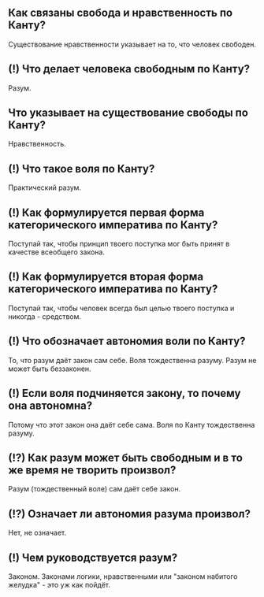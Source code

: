 ## Как связаны свобода и нравственность по Канту?
Существование нравственности указывает на то, что человек свободен.

## (!) Что делает человека свободным по Канту?
Разум.

## Что указывает на существование свободы по Канту?
Нравственность.

## (!) Что такое воля по Канту?
Практический разум.

## (!) Как формулируется первая форма категорического императива по Канту?
Поступай так, чтобы принцип твоего поступка мог быть принят в качестве всеобщего закона.

## (!) Как формулируется вторая форма категорического императива по Канту?
Поступай так, чтобы человек всегда был целью твоего поступка и никогда - средством.

## (!) Что обозначает автономия воли по Канту?
То, что разум даёт закон сам себе.
Воля тождественна разуму.
Разум не может быть беззаконен.

## (!) Если воля подчиняется закону, то почему она автономна?
Потому что этот закон она даёт себе сама.
Воля по Канту тождественна разуму.

## (!?) Как разум может быть свободным и в то же время не творить произвол?
Разум (тождественный воле) сам даёт себе закон.

## (!?) Означает ли автономия разума произвол?
Нет, не означает.

## (!) Чем руководствуется разум?
Законом.
Законами логики, нравственными или "законом набитого желудка" - это уж как пойдёт.
